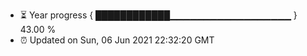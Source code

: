 - ⏳ Year progress { ████████████▁▁▁▁▁▁▁▁▁▁▁▁▁▁▁▁▁▁ } 43.00 %
- ⏰ Updated on Sun, 06 Jun 2021 22:32:20 GMT

